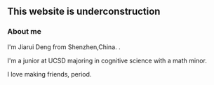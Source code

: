 ## This website is underconstruction

### About me


I'm Jiarui Deng from Shenzhen,China. .

I'm a junior at UCSD majoring in cognitive science with a math minor.

I love making friends, period.
